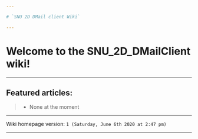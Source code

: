 ```yaml
---

# `SNU 2D DMail client Wiki`

---
```


# Welcome to the SNU_2D_DMailClient wiki!

---

## Featured articles:

> * None at the moment

---

Wiki homepage version: `1 (Saturday, June 6th 2020 at 2:47 pm)`

---

